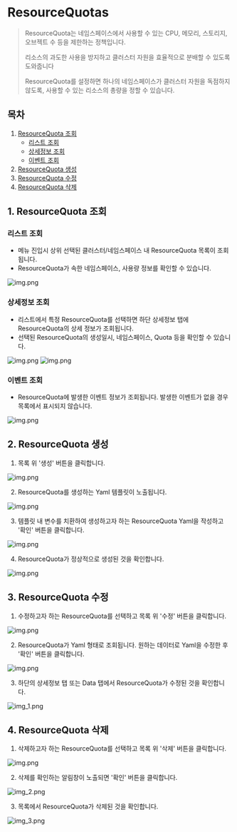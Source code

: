 # ResourceQuotas

> ResourceQuota는 네임스페이스에서 사용할 수 있는 CPU, 메모리, 스토리지, 오브젝트 수 등을 제한하는 정책입니다. 
> 
> 리소스의 과도한 사용을 방지하고 클러스터 자원을 효율적으로 분배할 수 있도록 도와줍니다
>
> ResourceQuota를 설정하면 하나의 네임스페이스가 클러스터 자원을 독점하지 않도록, 사용할 수 있는 리소스의 총량을 정할 수 있습니다.

## 목차

1. [ResourceQuota 조회](#1-resourcequota-조회)
   * [리스트 조회](#리스트-조회)
   * [상세정보 조회](#상세정보-조회)
   * [이벤트 조회](#이벤트-조회)
2. [ResourceQuota 생성](#2-resourcequota-생성)
3. [ResourceQuota 수정](#3-resourcequota-수정)
4. [ResourceQuota 삭제](#4-resourcequota-삭제)

## 1. ResourceQuota 조회
### 리스트 조회
* 메뉴 진입시 상위 선택된 클러스터/네임스페이스 내 ResourceQuota 목록이 조회됩니다.
* ResourceQuota가 속한 네임스페이스, 사용량 정보를 확인할 수 있습니다.

![img.png](img/rq_list.png)

### 상세정보 조회
* 리스트에서 특정 ResourceQuota를 선택하면 하단 상세정보 탭에 ResourceQuota의 상세 정보가 조회됩니다.
* 선택된 ResourceQuota의 생성일시, 네임스페이스, Quota 등을 확인할 수 있습니다.

![img.png](img/rq_list_selected.png)
![img.png](img/rq_detail.png)

### 이벤트 조회
* ResourceQuota에 발생한 이벤트 정보가 조회됩니다. 발생한 이벤트가 없을 경우 목록에서 표시되지 않습니다.

![img.png](img/rq_event.png)

## 2. ResourceQuota 생성
1. 목록 위 '생성' 버튼을 클릭합니다.

![img.png](img/rq_create.png)

2. ResourceQuota를 생성하는 Yaml 템플릿이 노출됩니다.

![img.png](img/rq_create_template.png)

3. 템플릿 내 변수를 치환하여 생성하고자 하는 ResourceQuota Yaml을 작성하고 '확인' 버튼을 클릭합니다.

![img.png](img/rq_create_yaml.png)

4. ResourceQuota가 정상적으로 생성된 것을 확인합니다.

![img.png](img/rq_create_result.png)

## 3. ResourceQuota 수정
1. 수정하고자 하는 ResourceQuota를 선택하고 목록 위 '수정' 버튼을 클릭합니다.

![img.png](img/rq_update.png)

2. ResourceQuota가 Yaml 형태로 조회됩니다. 원하는 데이터로 Yaml을 수정한 후 '확인' 버튼을 클릭합니다.

![img.png](img/rq_update_yaml.png)

3. 하단의 상세정보 탭 또는 Data 탭에서 ResourceQuota가 수정된 것을 확인합니다.

![img_1.png](img/rq_update_result.png)

## 4. ResourceQuota 삭제
1. 삭제하고자 하는 ResourceQuota를 선택하고 목록 위 '삭제' 버튼을 클릭합니다.

![img.png](img/rq_delete.png)

2. 삭제를 확인하는 알림창이 노출되면 '확인' 버튼을 클릭합니다.

![img_2.png](img/rq_delete_check.png)

3. 목록에서 ResourceQuota가 삭제된 것을 확인합니다.

![img_3.png](img/rq_delete_result.png)